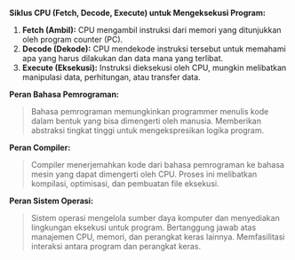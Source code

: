 **Siklus CPU (Fetch, Decode, Execute) untuk Mengeksekusi Program:**
1. **Fetch (Ambil):** CPU mengambil instruksi dari memori yang ditunjukkan oleh program counter (PC).
2. **Decode (Dekode):** CPU mendekode instruksi tersebut untuk memahami apa yang harus dilakukan dan data mana yang terlibat.
3. **Execute (Eksekusi):** Instruksi dieksekusi oleh CPU, mungkin melibatkan manipulasi data, perhitungan, atau transfer data.

**Peran Bahasa Pemrograman:**
> Bahasa pemrograman memungkinkan programmer menulis kode dalam bentuk yang bisa dimengerti oleh manusia.
> Memberikan abstraksi tingkat tinggi untuk mengekspresikan logika program.

**Peran Compiler:**
> Compiler menerjemahkan kode dari bahasa pemrograman ke bahasa mesin yang dapat dimengerti oleh CPU.
> Proses ini melibatkan kompilasi, optimisasi, dan pembuatan file eksekusi.

**Peran Sistem Operasi:**
> Sistem operasi mengelola sumber daya komputer dan menyediakan lingkungan eksekusi untuk program.
> Bertanggung jawab atas manajemen CPU, memori, dan perangkat keras lainnya.
> Memfasilitasi interaksi antara program dan perangkat keras.
